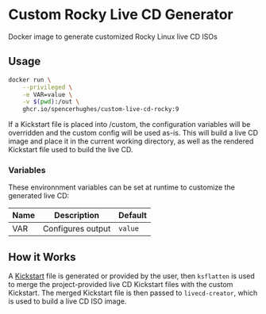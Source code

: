 # Custom Rocky Live CD Generator

Docker image to generate customized Rocky Linux live CD ISOs

## Usage

```bash
docker run \
    --privileged \
    -e VAR=value \
    -v $(pwd):/out \
    ghcr.io/spencerhughes/custom-live-cd-rocky:9
```

If a Kickstart file is placed into /custom, the configuration variables will be overridden and the custom config will be used as-is.
This will build a live CD image and place it in the current working directory, as well as the rendered Kickstart file used to build the live CD.

### Variables

These environnment variables can be set at runtime to customize the generated live CD:

| Name | Description | Default |
| ---- | ----------- | ------- |
| VAR | Configures output | `value` |

## How it Works

A [Kickstart]() file is generated or provided by the user, then `ksflatten` is used to merge the project-provided live CD Kickstart files with the custom Kickstart. The merged Kickstart file is then passed to `livecd-creator`, which is used to build a live CD ISO image.
